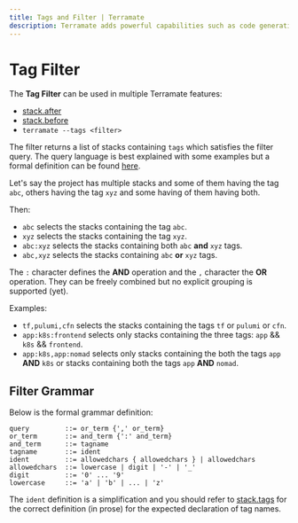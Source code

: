 ```yaml
---
title: Tags and Filter | Terramate
description: Terramate adds powerful capabilities such as code generation, stacks, orchestration, change detection, globals and more to Terraform.
---
```


# Tag Filter

The **Tag Filter** can be used in multiple Terramate features:

- [stack.after](stacks.md#stackafter-setstringoptional)
- [stack.before](stacks.md#stackbefore-setstringoptional)
- `terramate --tags <filter>`

The filter returns a list of stacks containing `tags` which satisfies the filter
query. The query language is best explained with some examples but a formal
definition can be found [here](#filter-grammar).

Let's say the project has multiple stacks and some of them having the tag `abc`,
others having the tag `xyz` and some having of them having both.

Then:

- `abc` selects the stacks containing the tag `abc`.
- `xyz` selects the stacks containing the tag `xyz`.
- `abc:xyz` selects the stacks containing both `abc` **and** `xyz` tags.
- `abc,xyz` selects the stacks containing `abc` **or** `xyz` tags.

The `:` character defines the **AND** operation and the `,` character the **OR**
operation. They can be freely combined but no explicit grouping is supported (yet).

Examples:

- `tf,pulumi,cfn` selects the stacks containing the tags `tf` or `pulumi` or `cfn`.
- `app:k8s:frontend` selects only stacks containing the three tags: `app` && `k8s` && `frontend`.
- `app:k8s,app:nomad` selects only stacks containing the both the tags
`app` **AND** `k8s` or stacks containing both the tags `app` **AND** `nomad`.

## Filter Grammar

Below is the formal grammar definition:

```ebnf
query         ::= or_term {',' or_term}
or_term       ::= and_term {':' and_term}
and_term      ::= tagname
tagname       ::= ident
ident         ::= allowedchars { allowedchars } | allowedchars
allowedchars  ::= lowercase | digit | '-' | '_'
digit         ::= '0' ... '9'
lowercase     ::= 'a' | 'b' | ... | 'z'
```

The `ident` definition is a simplification and you should refer to
[stack.tags](stacks.md#stacktags-setstringoptional) for the correct definition
(in prose) for the expected declaration of tag names.

